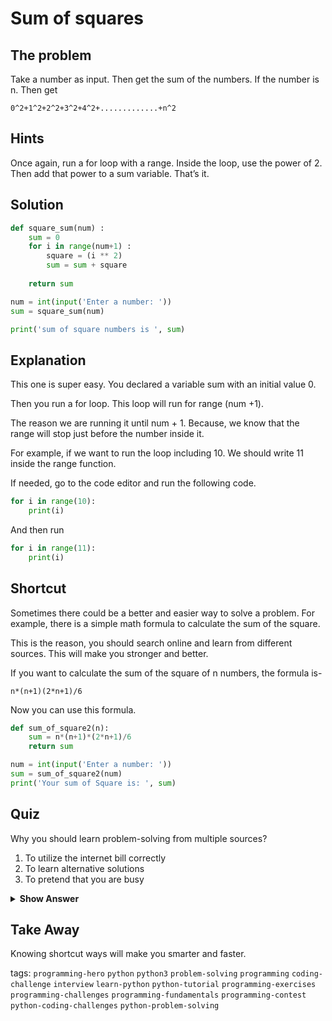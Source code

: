 
# Sum of squares

## The problem
Take a number as input. Then get the sum of the numbers. If the number is n. Then get

`0^2+1^2+2^2+3^2+4^2+.............+n^2`

## Hints
Once again, run a for loop with a range. Inside the loop, use the power of 2. Then add that power to a sum variable. That’s it.

## Solution
```python
def square_sum(num) :
    sum = 0
    for i in range(num+1) :
        square = (i ** 2)
        sum = sum + square
    
    return sum

num = int(input('Enter a number: '))
sum = square_sum(num)

print('sum of square numbers is ', sum)
```


## Explanation
This one is super easy. You declared a variable sum with an initial value 0.

Then you run a for loop. This loop will run for range (num +1). 

The reason we are running it until num + 1. Because, we know that the range will stop just before the number inside it. 

For example, if we want to run the loop including 10. We should write 11 inside the range function. 

If needed, go to the code editor and run the following code. 

```python
for i in range(10):
	print(i)
```

And then run
```python
for i in range(11):
	print(i)
```



## Shortcut
Sometimes there could be a better and easier way to solve a problem. For example, there is a simple math formula to calculate the sum of the square. 

This is the reason, you should search online and learn from different sources. This will make you  stronger and better. 

If you want to calculate the sum of the square of n numbers, the formula is-

`n*(n+1)(2*n+1)/6`

Now you can use this formula.
```python
def sum_of_square2(n):
    sum = n*(n+1)*(2*n+1)/6
    return sum

num = int(input('Enter a number: '))
sum = sum_of_square2(num)
print('Your sum of Square is: ', sum)
```


## Quiz

Why you should learn problem-solving from multiple sources?

1. To utilize the internet bill correctly
2. To learn alternative solutions
3. To pretend that you are busy 

<details>
 <summary><b>Show Answer</b></summary>
   <p>The answer is : 2</p>
 </details>

## Take Away
Knowing shortcut ways will make you smarter and faster.





tags:  `programming-hero`  `python`  `python3`  `problem-solving`  `programming`  `coding-challenge`  `interview`  `learn-python`  `python-tutorial`  `programming-exercises`  `programming-challenges`  `programming-fundamentals`  `programming-contest`  `python-coding-challenges`  `python-problem-solving`

